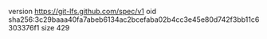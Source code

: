 version https://git-lfs.github.com/spec/v1
oid sha256:3c29baaa40fa7abeb6134ac2bcefaba02b4cc3e45e80d742f3bb11c6303376f1
size 429
